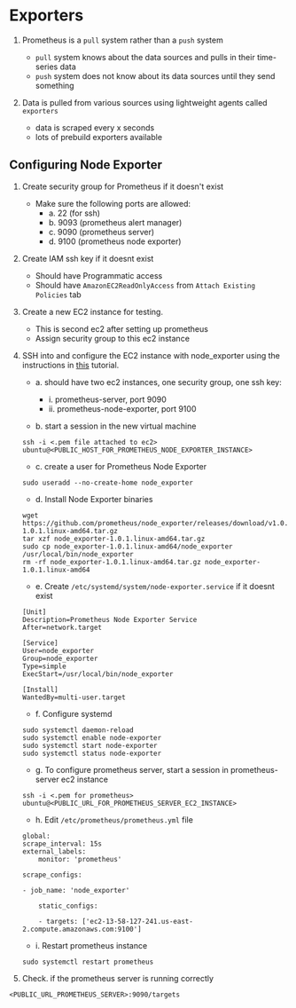 # Exporters

1. Prometheus is a `pull` system rather than a `push` system
    - `pull` system knows about the data sources and pulls in their time-series data
    - `push` system does not know about its data sources until they send something

2. Data is pulled from various sources using lightweight agents called `exporters`
    - data is scraped every x seconds
    - lots of prebuild exporters available

## Configuring Node Exporter

1. Create security group for Prometheus if it doesn't exist
    - Make sure the following ports are allowed:
        - a. 22 (for ssh)
        - b. 9093 (prometheus alert manager)
        - c. 9090 (prometheus server)
        - d. 9100 (prometheus node exporter)
2. Create IAM ssh key if it doesnt exist
    - Should have Programmatic access
    - Should have `AmazonEC2ReadOnlyAccess` from `Attach Existing Policies` tab 
2. Create a new EC2 instance for testing.
    - This is second ec2 after setting up prometheus
    - Assign security group to this ec2 instance
3. SSH into and configure the EC2 instance with node_exporter using the instructions in [this](https://codewizardly.com/prometheus-on-aws-ec2-part2) tutorial. 
    - a. should have two ec2 instances, one security group, one ssh key:
        - i. prometheus-server, port 9090
        - ii. prometheus-node-exporter, port 9100

    - b. start a session in the new virtual machine

    ```
    ssh -i <.pem file attached to ec2> ubuntu@<PUBLIC_HOST_FOR_PROMETHEUS_NODE_EXPORTER_INSTANCE>
    ```

    - c. create a user for Prometheus Node Exporter

    ```
    sudo useradd --no-create-home node_exporter
    ```

    - d. Install Node Exporter binaries

    ```
    wget https://github.com/prometheus/node_exporter/releases/download/v1.0.1/node_exporter-1.0.1.linux-amd64.tar.gz
    tar xzf node_exporter-1.0.1.linux-amd64.tar.gz
    sudo cp node_exporter-1.0.1.linux-amd64/node_exporter /usr/local/bin/node_exporter
    rm -rf node_exporter-1.0.1.linux-amd64.tar.gz node_exporter-1.0.1.linux-amd64
    ```

    - e. Create `/etc/systemd/system/node-exporter.service` if it doesnt exist

    ```
    [Unit]
    Description=Prometheus Node Exporter Service
    After=network.target

    [Service]
    User=node_exporter
    Group=node_exporter
    Type=simple
    ExecStart=/usr/local/bin/node_exporter

    [Install]
    WantedBy=multi-user.target
    ```

    - f. Configure systemd

    ```
    sudo systemctl daemon-reload
    sudo systemctl enable node-exporter
    sudo systemctl start node-exporter
    sudo systemctl status node-exporter
    ```

    - g. To configure prometheus server, start a session in prometheus-server ec2 instance

    ```
    ssh -i <.pem for prometheus> ubuntu@<PUBLIC_URL_FOR_PROMETHEUS_SERVER_EC2_INSTANCE>
    ```

    - h. Edit `/etc/prometheus/prometheus.yml` file

    ```
    global:
    scrape_interval: 15s
    external_labels:
        monitor: 'prometheus'

    scrape_configs:

    - job_name: 'node_exporter'

        static_configs:

        - targets: ['ec2-13-58-127-241.us-east-2.compute.amazonaws.com:9100']
    ```

    - i. Restart prometheus instance

    ```
    sudo systemctl restart prometheus
    ```

4. Check. if the prometheus server is running correctly

```
<PUBLIC_URL_PROMETHEUS_SERVER>:9090/targets
```

#